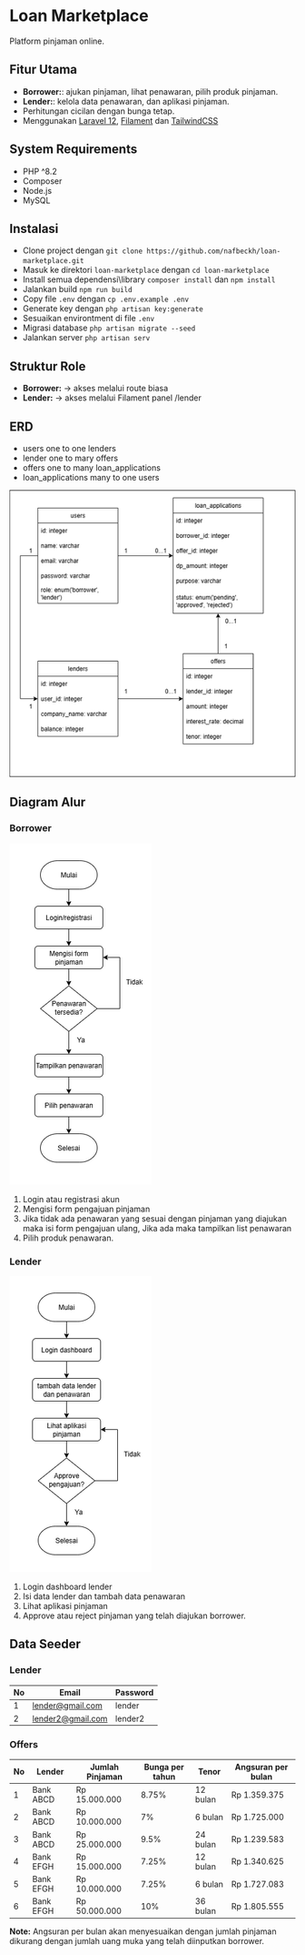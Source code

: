 # Loan Marketplace
Platform pinjaman online.

## Fitur Utama
- **Borrower:**: ajukan pinjaman, lihat penawaran, pilih produk pinjaman.
- **Lender:**: kelola data penawaran, dan aplikasi pinjaman.
- Perhitungan cicilan dengan bunga tetap.
- Menggunakan <a href="https://laravel.com/docs/12.x/releases">Laravel 12</a>, <a href="https://filamentphp.com/">Filament</a> dan <a href="https://tailwindcss.com/">TailwindCSS</a>

## System Requirements
- PHP ^8.2
- Composer
- Node.js
- MySQL

## Instalasi
- Clone project dengan `git clone https://github.com/nafbeckh/loan-marketplace.git`
- Masuk ke direktori `loan-marketplace` dengan `cd loan-marketplace`
- Install semua dependensi\library `composer install` dan `npm install`
- Jalankan build `npm run build`
- Copy file `.env` dengan `cp .env.example .env`
- Generate key dengan `php artisan key:generate`
- Sesuaikan environtment di file `.env`
- Migrasi database `php artisan migrate --seed`
- Jalankan server `php artisan serv`

## Struktur Role
- **Borrower:** → akses melalui route biasa
- **Lender:** → akses melalui Filament panel /lender

## ERD
- users one to one lenders
- lender one to mary offers
- offers one to many loan_applications
- loan_applications many to one users

![ERD](docs/ERD.png)

## Diagram Alur
### Borrower
![borrower](docs/diagram-borrower.png)

1. Login atau registrasi akun
2. Mengisi form pengajuan pinjaman
3. Jika tidak ada penawaran yang sesuai dengan pinjaman yang diajukan maka isi form pengajuan ulang, Jika ada maka tampilkan list penawaran
4. Pilih produk penawaran.

### Lender
![lender](docs/diagram-lender.png)
1. Login dashboard lender
2. Isi data lender dan tambah data penawaran
3. Lihat aplikasi pinjaman
4. Approve atau reject pinjaman yang telah diajukan borrower. 

## Data Seeder
### Lender
| No | Email             | Password | 
|----|-------------------|----------|
| 1  | lender@gmail.com  | lender   |
| 2  | lender2@gmail.com | lender2  |

### Offers
| No | Lender    | Jumlah Pinjaman | Bunga per tahun | Tenor    | Angsuran per bulan |
|----|-----------|-----------------|-----------------|----------|--------------------|
| 1  | Bank ABCD |   Rp 15.000.000 | 8.75%           | 12 bulan |       Rp 1.359.375 |
| 2  | Bank ABCD |   Rp 10.000.000 | 7%              | 6 bulan  |       Rp 1.725.000 |
| 3  | Bank ABCD |   Rp 25.000.000 | 9.5%            | 24 bulan |       Rp 1.239.583 |
| 4  | Bank EFGH |   Rp 15.000.000 | 7.25%           | 12 bulan |       Rp 1.340.625 |
| 5  | Bank EFGH |   Rp 10.000.000 | 7.25%           | 6 bulan  |       Rp 1.727.083 |
| 6  | Bank EFGH |   Rp 50.000.000 | 10%             | 36 bulan |       Rp 1.805.555 |

**Note:** Angsuran per bulan akan menyesuaikan dengan jumlah pinjaman dikurang dengan jumlah uang muka yang telah diinputkan borrower.
